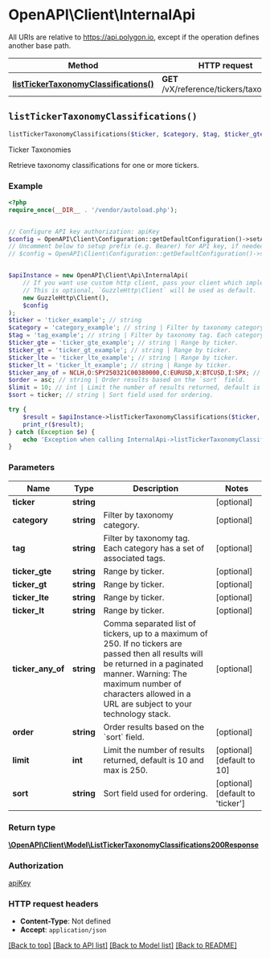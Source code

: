 # OpenAPI\Client\InternalApi

All URIs are relative to https://api.polygon.io, except if the operation defines another base path.

| Method | HTTP request | Description |
| ------------- | ------------- | ------------- |
| [**listTickerTaxonomyClassifications()**](InternalApi.md#listTickerTaxonomyClassifications) | **GET** /vX/reference/tickers/taxonomies | Ticker Taxonomies |


## `listTickerTaxonomyClassifications()`

```php
listTickerTaxonomyClassifications($ticker, $category, $tag, $ticker_gte, $ticker_gt, $ticker_lte, $ticker_lt, $ticker_any_of, $order, $limit, $sort): \OpenAPI\Client\Model\ListTickerTaxonomyClassifications200Response
```

Ticker Taxonomies

Retrieve taxonomy classifications for one or more tickers.

### Example

```php
<?php
require_once(__DIR__ . '/vendor/autoload.php');


// Configure API key authorization: apiKey
$config = OpenAPI\Client\Configuration::getDefaultConfiguration()->setApiKey('apiKey', 'YOUR_API_KEY');
// Uncomment below to setup prefix (e.g. Bearer) for API key, if needed
// $config = OpenAPI\Client\Configuration::getDefaultConfiguration()->setApiKeyPrefix('apiKey', 'Bearer');


$apiInstance = new OpenAPI\Client\Api\InternalApi(
    // If you want use custom http client, pass your client which implements `GuzzleHttp\ClientInterface`.
    // This is optional, `GuzzleHttp\Client` will be used as default.
    new GuzzleHttp\Client(),
    $config
);
$ticker = 'ticker_example'; // string
$category = 'category_example'; // string | Filter by taxonomy category.
$tag = 'tag_example'; // string | Filter by taxonomy tag. Each category has a set of associated tags.
$ticker_gte = 'ticker_gte_example'; // string | Range by ticker.
$ticker_gt = 'ticker_gt_example'; // string | Range by ticker.
$ticker_lte = 'ticker_lte_example'; // string | Range by ticker.
$ticker_lt = 'ticker_lt_example'; // string | Range by ticker.
$ticker_any_of = NCLH,O:SPY250321C00380000,C:EURUSD,X:BTCUSD,I:SPX; // string | Comma separated list of tickers, up to a maximum of 250. If no tickers are passed then all results will be returned in a paginated manner.  Warning: The maximum number of characters allowed in a URL are subject to your technology stack.
$order = asc; // string | Order results based on the `sort` field.
$limit = 10; // int | Limit the number of results returned, default is 10 and max is 250.
$sort = ticker; // string | Sort field used for ordering.

try {
    $result = $apiInstance->listTickerTaxonomyClassifications($ticker, $category, $tag, $ticker_gte, $ticker_gt, $ticker_lte, $ticker_lt, $ticker_any_of, $order, $limit, $sort);
    print_r($result);
} catch (Exception $e) {
    echo 'Exception when calling InternalApi->listTickerTaxonomyClassifications: ', $e->getMessage(), PHP_EOL;
}
```

### Parameters

| Name | Type | Description  | Notes |
| ------------- | ------------- | ------------- | ------------- |
| **ticker** | **string**|  | [optional] |
| **category** | **string**| Filter by taxonomy category. | [optional] |
| **tag** | **string**| Filter by taxonomy tag. Each category has a set of associated tags. | [optional] |
| **ticker_gte** | **string**| Range by ticker. | [optional] |
| **ticker_gt** | **string**| Range by ticker. | [optional] |
| **ticker_lte** | **string**| Range by ticker. | [optional] |
| **ticker_lt** | **string**| Range by ticker. | [optional] |
| **ticker_any_of** | **string**| Comma separated list of tickers, up to a maximum of 250. If no tickers are passed then all results will be returned in a paginated manner.  Warning: The maximum number of characters allowed in a URL are subject to your technology stack. | [optional] |
| **order** | **string**| Order results based on the &#x60;sort&#x60; field. | [optional] |
| **limit** | **int**| Limit the number of results returned, default is 10 and max is 250. | [optional] [default to 10] |
| **sort** | **string**| Sort field used for ordering. | [optional] [default to &#39;ticker&#39;] |

### Return type

[**\OpenAPI\Client\Model\ListTickerTaxonomyClassifications200Response**](../Model/ListTickerTaxonomyClassifications200Response.md)

### Authorization

[apiKey](../../README.md#apiKey)

### HTTP request headers

- **Content-Type**: Not defined
- **Accept**: `application/json`

[[Back to top]](#) [[Back to API list]](../../README.md#endpoints)
[[Back to Model list]](../../README.md#models)
[[Back to README]](../../README.md)
